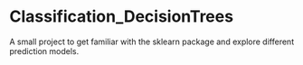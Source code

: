 # Classification_DecisionTrees
A small project to get familiar with the sklearn package and explore different prediction models.
